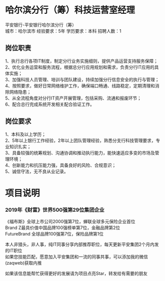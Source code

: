 # 哈尔滨分行（筹）科技运营室经理
平安银行-平安银行哈尔滨分行（筹）  
城市：哈尔滨市 经验要求：5年 学历要求：本科  招聘人数：1

## 岗位职责
1、执行总行各项IT制度，制定分行业务实施细则，提供产品运营支持服务保障；   
2、优化业务运营和服务流程，根据总分行应用规划和需求，负责分行IT应用的具体实施；   
3、加强科技人员管理、培训与团队建设，持续加强分行信息安全的执行与管理；   
4、按照要求，做好日常网络维护工作，确保端口畅通、线路稳定，定期清理和消除网络隐患；   
5、从全流程角度对分行IT资产开展管理，包括采购、流通和报废环节；   
6、配合总行完成系统开发相关配合验证工作。

## 岗位要求
1、本科及以上学历；   
2、5年以上银行工作经验，2年以上团队管理经验，熟悉分支行科技管理要求，专业知识扎实；   
3、具备较强的统筹规划、沟通协调和推动执行能力，能快速适应多变的市场及管理环境；   
4、创新能力和抗压能力强，具备良好的风险、合规意识；   
5、诚信守法，无不良从业记录。

# 项目说明

### 2019年《财富》世界500强第29位集团企业
《福布斯》全球上市公司2000强第7位，蝉联全球多元保险企业首位  
Brand Z最具价值中国品牌100强榜单第7位，金融品牌第2位  
FutureBrand 全球品牌100强第7位，保险品牌第1位

本人非猎头，非人事，纯IT同事分享内部推荐职位，每天更新平安集团2个月内发的IT职位  
如果您技能匹配，愿意加入平安集团和一流的同事共事，可以添加我的微信(zaqweb)获取内推 

如果该信息能帮忙获得更好的发展请为项目点亮Star，转发给有需要的朋友




